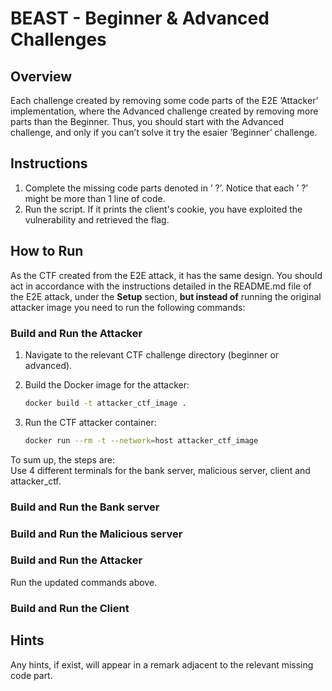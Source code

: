 # BEAST - Beginner & Advanced Challenges

## Overview
Each challenge created by removing some code parts of the E2E ’Attacker’ implementation, where the Advanced
challenge created by removing more parts than the Beginner.
Thus, you should start with the Advanced challenge, and only if you can’t solve it try the esaier ’Beginner’ challenge.
## Instructions
1. Complete the missing code parts denoted in ’ ?’. Notice that each ’ ?’ might be more than 1 line of code.
2. Run the script. If it prints the client's cookie, you have exploited the vulnerability and retrieved the flag.

## How to Run
As the CTF created from the E2E attack, it has the same design.
You should act in accordance with the instructions detailed in the README.md file of the E2E attack,
under the **Setup** section, **but instead of** running the original attacker image you need to run the following commands:

### Build and Run the Attacker

1. Navigate to the relevant CTF challenge directory (beginner or advanced).

2. Build the Docker image for the attacker:
   ```sh
   docker build -t attacker_ctf_image .
   ```

3. Run the CTF attacker container:
   ```sh
   docker run --rm -t --network=host attacker_ctf_image
   ```

To sum up, the steps are:\
Use 4 different terminals for the bank server, malicious server, client and attacker_ctf.
### Build and Run the Bank server
### Build and Run the Malicious server
### Build and Run the Attacker
Run the updated commands above.
### Build and Run the Client


## Hints
Any hints, if exist, will appear in a remark adjacent to the relevant missing code part.
